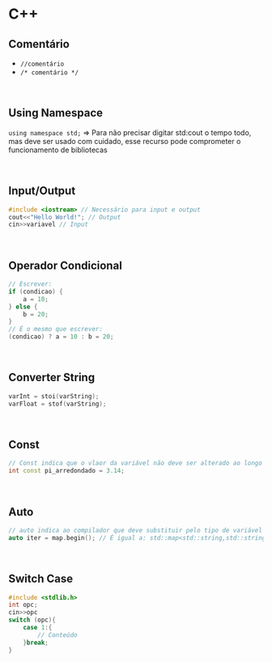 # C++

## Comentário
- `//comentário`
- `/* comentário */`

<br>

## Using Namespace
`using namespace std;` => Para não precisar digitar std:cout o tempo todo, mas deve ser usado com cuidado, esse recurso pode comprometer o funcionamento de bibliotecas

<br>

## Input/Output
```c++
#include <iostream> // Necessário para input e output
cout<<"Hello World!"; // Output
cin>>variavel // Input 
```

<br>

## Operador Condicional
```c++
// Escrever:
if (condicao) {
	a = 10;
} else {
	b = 20;
}
// É o mesmo que escrever:
(condicao) ? a = 10 : b = 20;
```

<br>

## Converter String
```c++
varInt = stoi(varString);
varFloat = stof(varString);
```

<br>

## Const
```c++
// Const indica que o vlaor da variável não deve ser alterado ao longo do código
int const pi_arredondado = 3.14;
```

<br>

## Auto
```c++
// auto indica ao compilador que deve substituir pelo tipo de variável que está sendo atribuída
auto iter = map.begin(); // É igual a: std::map<std::string,std::string>::iterator iter = map.begin();
```

<br>

## Switch Case
```c++
#include <stdlib.h>
int opc;
cin>>opc
switch (opc){
	case 1:{
		// Conteúdo
	}break;
}
```
